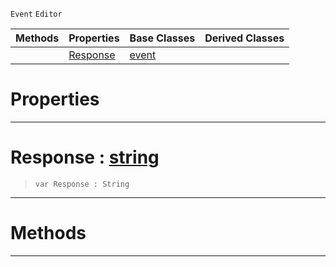  `Event` `Editor`



|Methods|Properties|Base Classes|Derived Classes|
|---|---|---|---|
| |[ Response](https://github.com/dragonCASTjosh/PlasmaDocs/blob/master/code_reference/class_reference/bugreporterresponse.markdown#response-plasma-engine-doc)|[event](https://github.com/dragonCASTjosh/PlasmaDocs/blob/master/code_reference/class_reference/event.markdown)| |


 #  Properties


---  
 #  Response : [string](https://github.com/dragonCASTjosh/PlasmaDocs/blob/master/code_reference/lightning_base_types/string.markdown)

> 
> ``` lang=cpp, name=Lightning
> var Response : String


---  
 #  Methods


---  
 

 